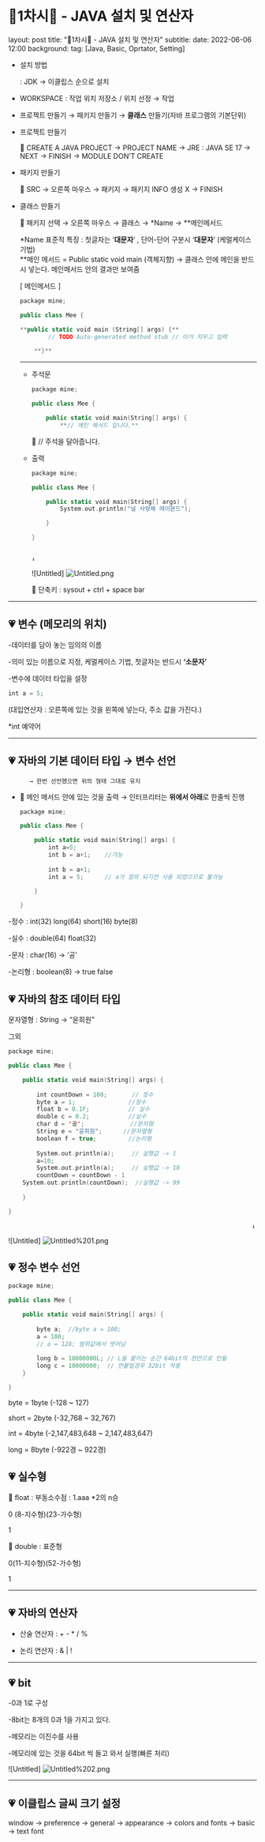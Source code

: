 # 🎵1차시🎵 - JAVA 설치 및 연산자

layout: post
title: "🎵1차시🎵 - JAVA 설치 및 연산자"
subtitle:
date: 2022-06-06 12:00
background: 
tag: [Java, Basic, Oprtator, Setting]

- 설치 방법
    
    : JDK → 이클립스 순으로 설치
    

- WORKSPACE : 작업 위치 저장소 / 위치 선정 → 작업

- 프로젝트 만들기 → 패키지 만들기 → **클래스** 만들기(자바 프로그램의 기본단위)

- 프로젝트 만들기
    
    
    <aside>
    📌 CREATE A JAVA PROJECT → PROJECT NAME → JRE : JAVA SE 17 → NEXT → FINISH → MODULE DON’T CREATE
    
    </aside>
    
- 패키지 만들기
    
    
    <aside>
    📌 SRC → 오른쪽 마우스 → 패키지 → 패키지 INFO 생성 X → FINISH
    
    </aside>
    
- 클래스 만들기
    
    
    <aside>
    📌 패키지 선택 → 오른쪽 마우스 → 클래스 → *Name → **메인메서드
    
    </aside>
    
    *Name 표준적 특징 : 첫글자는 ‘**대문자**’ , 단어-단어 구분시 ‘**대문자**’ (케멀케이스 기법)  
    **메인 메서드 = Public static void main (객체지향)  → 클래스 안에 메인을 반드시 넣는다. 메인메서드 안의 결과만 보여줌 
    
    [ 메인메서드 ] 
    
    ```swift
    package mine;
    
    public class Mee {
    
    **public static void main (String[] args) {**
    		// TODO Auto-generated method stub // 이거 지우고 입력 
    
    	**}**
    ```
    
    ---
    
    - 주석문
        
        ```swift
        package mine;
        
        public class Mee {
        
        	public static void main(String[] args) {
        		**// 메인 메서드 입니다.** 
        ```
        
         🧡 // 주석을 달아줍니다. 
        
    - 출력
        
        ```swift
        package mine;
        
        public class Mee {
        
        	public static void main(String[] args) {
        		System.out.println("널 사랑해 레이몬드");
        
        	}
        
        }
        ```
        
                                                                               ↓
        
        ![Untitled]
        ![Untitled.png](/assets/images/posts/2022-06-06/Untitled.png)
        
        🧡 단축키 : sysout + ctrl + space bar 
        

---

## 💗 변수 (메모리의 위치)

-데이터를 담아 놓는 임의의 이름 

-의미 있는 이름으로 지정, 케멀케이스 기법, 첫글자는 반드시 **‘소문자’**

-변수에 데이터 타입을 설정 

```swift
int a = 5; 
```

(대입연산자 : 오른쪽에 있는 것을 왼쪽에 넣는다, 주소 값을 가진다.) 

*int 예약어 

---

 

## 💗 자바의 기본 데이터 타입 → 변수 선언

          → 한번 선언했으면 위의 형태 그대로 유지

- 🧡 메인 메서드 안에 있는 것을 출력 → 인터프리터는 **위에서 아래**로 한줄씩 진행
    
    ```swift
    package mine;
    
    public class Mee {
    
    	public static void main(String[] args) {
    		int a=5;
    		int b = a+1;    //가능
    		
    		int b = a+1;
    		int a = 5;      // a가 정의 되기전 사용 되었으므로 불가능
    
    	}
    
    }
    ```
    

-정수 : int(32) long(64) short(16) byte(8) 

-실수 : double(64) float(32) 

-문자 : char(16) → ‘공’ 

-논리형 : boolean(8) → true false 

## 💗 자바의 참조 데이터 타입

문자열형 : String → “윤희원”

그외

```swift
package mine;

public class Mee {

	public static void main(String[] args) {
		
		int countDown = 100;       // 정수
		byte a = 1;               //정수
		float b = 0.1F;           // 실수
		double c = 0.2;           //실수
		char d = '공';             //문자형
		String e = "윤희원";      //문자열형
		boolean f = true;         //논리형
		
		System.out.println(a);     // 실행값 -> 1 
		a=10;
		System.out.println(a);     // 실행값 -> 10
		countDown = countDown - 1 
    System.out.println(countDown);  //실행값 -> 99
		
	}

}
```

                                                                         ↓

![Untitled]
![Untitled%201.png](/assets/images/posts/2022-06-06/Untitled%201.png)
## 💗 정수 변수 선언

```swift
package mine;

public class Mee {

	public static void main(String[] args) {
		
		byte a;  //byte a = 100; 
		a = 100;
		// a = 128; 범위값에서 벗어남 
		
		long b = 10000000L; // L을 붙이는 순간 64bit의 천만으로 만듦
		long c = 10000000;  // 안붙일경우 32bit 적용
	}

}
```

byte = 1byte (-128 ~ 127) 

short = 2byte (-32,768 ~ 32,767) 

int = 4byte (-2,147,483,648 ~ 2,147,483,647)

long = 8byte (-922경 ~ 922경) 

## 💗 실수형

<aside>
💙 float : 부동소수점 : 1.aaa *2의 n승

0 (8-지수형)(23-가수형)

1

</aside>

<aside>
💙 double : 표준형

0(11-지수형)(52-가수형)

1

</aside>

---

## 💗 자바의 연산자

 - 산술 연산자 : + - * / % 

 - 논리 연산자 : & | ! 

---

## 💗 bit

-0과 1로 구성 

-8bit는 8개의 0과 1을 가지고 있다. 

-메모리는 이진수를 사용

-메모리에 있는 것을 64bit 씩 들고 와서 실행(빠른 처리) 

![Untitled]
![Untitled%202.png](/assets/images/posts/2022-06-06/Untitled%202.png)

---

## 💗 이클립스 글씨 크기 설정

 window → preference → general → appearance → colors and fonts → basic → text font